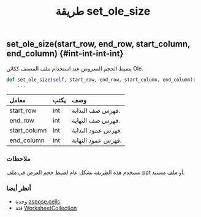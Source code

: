 ﻿---
title: طريقة set_ole_size
second_title: Aspose.Cells for Python via .NET API المراجع
description:
type: docs
weight: 190
url: /ar/python-net/aspose.cells/worksheetcollection/set_ole_size/
is_root: false
---
##  set_ole_size(start_row, end_row, start_column, end_column) {#int-int-int-int}
يضبط الحجم المعروض عند استخدام ملف المصنف ككائن Ole.



```python
def set_ole_size(self, start_row, end_row, start_column, end_column):
    ...
```


| معامل| يكتب| وصف|
| :- | :- | :- |
| start_row | int | فهرس صف البداية.|
| end_row | int | فهرس صف النهاية.|
| start_column | int | فهرس عمود البداية.|
| end_column | int | فهرس عمود النهاية.|
###  ملاحظات

تستخدم هذه الطريقة بشكل عام لضبط حجم العرض في ملف ppt أو ملف مستند.


###  أنظر أيضا

* وحدة [aspose.cells](../../)
* فئة [WorksheetCollection](/cells/ar/python-net/aspose.cells/worksheetcollection)
